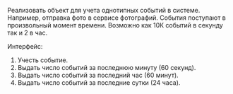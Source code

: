 Реализовать объект для учета однотипных событий в системе. Например,
отправка фото в сервисе фотографий. События поступают в произвольный
момент времени. Возможно как 10К событий в секунду так и 2 в час.

Интерфейс:
1. Учесть событие.
2. Выдать число событий за последнюю минуту (60 секунд).
3. Выдать число событий за последний час (60 минут).
4. Выдать число событий за последние сутки (24 часа).
